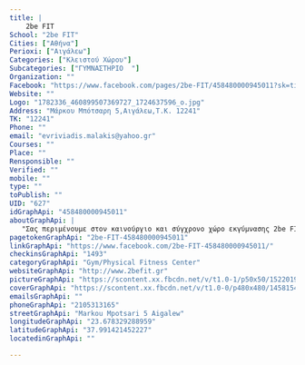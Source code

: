 ```yaml
---
title: |
    2be FIT
School: "2be FIT"
Cities: ["Αθήνα"]
Perioxi: ["Αιγάλεω"]
Categories: ["Κλειστού Χώρου"]
Subcategories: ["ΓΥΜΝΑΣΤΗΡΙΟ  "]
Organization: ""
Facebook: "https://www.facebook.com/pages/2be-FIT/458480000945011?sk=timeline"
Website: ""
Logo: "1782336_460899507369727_1724637596_o.jpg"
Address: "Μάρκου Μπότσαρη 5,Αιγάλεω,Τ.Κ. 12241"
TK: "12241"
Phone: ""
email: "evriviadis.malakis@yahoo.gr"
Courses: ""
Place: ""
Rensponsible: ""
Verified: ""
mobile: ""
type: ""
toPublish: ""
UID: "627"
idGraphApi: "458480000945011"
aboutGraphApi: | 
   "Σας περιμένουμε στον καινούργιο και σύγχρονο χώρο εκγύμνασης 2be FIT στο Αιγάλεω! "
pagetokenGraphApi: "2be-FIT-458480000945011"
linkGraphApi: "https://www.facebook.com/2be-FIT-458480000945011/"
checkinsGraphApi: "1493"
categoryGraphApi: "Gym/Physical Fitness Center"
websiteGraphApi: "http://www.2befit.gr"
pictureGraphApi: "https://scontent.xx.fbcdn.net/v/t1.0-1/p50x50/15220193_1030835130376159_625115354605486095_n.jpg?oh=46d1526119aeddde82eb2e6043c6fb51&amp;oe=5B3F7CD5"
coverGraphApi: "https://scontent.xx.fbcdn.net/v/t1.0-0/p480x480/14581547_1000067593452913_3585729098628274532_n.jpg?oh=125856f8363dc648e0ed3326110c9184&amp;oe=5B0A2B3B"
emailsGraphApi: ""
phoneGraphApi: "2105313165"
streetGraphApi: "Markou Mpotsari 5 Aigalew"
longitudeGraphApi: "23.678329288959"
latitudeGraphApi: "37.991421452227"
locatedinGraphApi: ""

---
```




